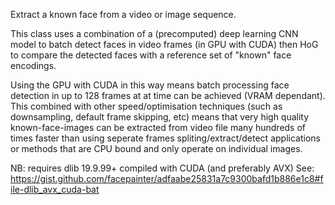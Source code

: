 Extract a known face from a video or image sequence.

This class uses a combination of a (precomputed) deep learning CNN model to batch detect faces
in video frames (in GPU with CUDA) then HoG to compare the detected faces with a reference set 
of "known" face encodings.

Using the GPU with CUDA in this way means batch processing face detection in up to 128 frames
at at time can be achieved (VRAM dependant). This combined with other speed/optimisation techniques
(such as downsampling, default frame skipping, etc) means that very high quality
known-face-images can be extracted from video file many hundreds of times faster than using seperate
frames spliting/extract/detect applications or methods that are CPU bound and only operate on individual images.

NB: requires dlib 19.9.99+ compiled with CUDA (and preferably AVX)
See: https://gist.github.com/facepainter/adfaabe25831a7c9300bafd1b886e1c8#file-dlib_avx_cuda-bat